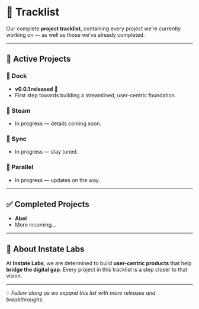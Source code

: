 # 📂 Tracklist  

Our complete **project tracklist**, containing every project we’re currently working on — as well as those we’ve already completed.  

---

## 🚀 Active Projects  

### 🔹 Dock  
- **v0.0.1 released** 🎉  
- First step towards building a streamlined, user-centric foundation.  

### 🔹 Steam  
- In progress — details coming soon.  

### 🔹 Sync  
- In progress — stay tuned.  

### 🔹 Parallel  
- In progress — updates on the way.  

---

## ✅ Completed Projects  
- **Abel**  
- More incoming…  

---

## 📌 About Instate Labs  
At **Instate Labs**, we are determined to build **user-centric products** that help **bridge the digital gap**. Every project in this tracklist is a step closer to that vision.  

---

💡 *Follow along as we expand this list with more releases and breakthroughs.*  
